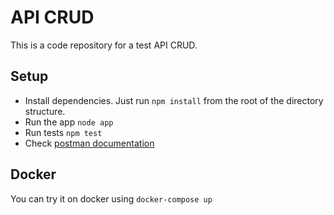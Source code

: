 # API CRUD

This is a code repository for a test API CRUD.

## Setup

* Install dependencies. Just run
<code>npm install</code>
from the root of the directory structure.
* Run the app
<code>node app</code>
* Run tests
<code>npm test</code>
* Check <a href='https://documenter.getpostman.com/view/2593620/Szt8fAgX'>postman documentation</a>

## Docker

You can try it on docker using
<code>docker-compose up</code>



